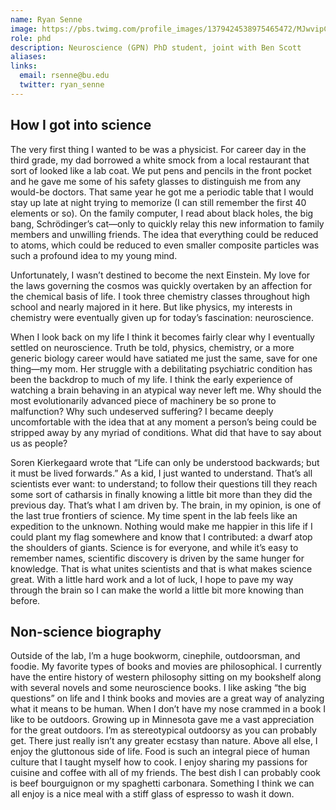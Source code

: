 ```yaml
---
name: Ryan Senne
image: https://pbs.twimg.com/profile_images/1379424538975465472/MJwvipCT_400x400.jpg
role: phd
description: Neuroscience (GPN) PhD student, joint with Ben Scott
aliases:
links:
  email: rsenne@bu.edu
  twitter: ryan_senne
---
```


## How I got into science

The very first thing I wanted to be was a physicist. For career day in the third grade, my dad borrowed a white smock from a local restaurant that sort of looked like a lab coat. We put pens and pencils in the front pocket and he gave me some of his safety glasses to distinguish me from any would-be doctors. That same year he got me a periodic table that I would stay up late at night trying to memorize (I can still remember the first 40 elements or so). On the family computer, I read about black holes, the big bang, Schrödinger’s cat—only to quickly relay this new information to family members and unwilling friends. The idea that everything could be reduced to atoms, which could be reduced to even smaller composite particles was such a profound idea to my young mind.

Unfortunately, I wasn’t destined to become the next Einstein. My love for the laws governing the cosmos was quickly overtaken by an affection for the chemical basis of life. I took three chemistry classes throughout high school and nearly majored in it here. But like physics, my interests in chemistry were eventually given up for today’s fascination: neuroscience.

When I look back on my life I think it becomes fairly clear why I eventually settled on neuroscience. Truth be told, physics, chemistry, or a more generic biology career would have satiated me just the same, save for one thing—my mom. Her struggle with a debilitating psychiatric condition has been the backdrop to much of my life. I think the early experience of watching a brain behaving in an atypical way never left me. Why should the most evolutionarily advanced piece of machinery be so prone to malfunction? Why such undeserved suffering? I became deeply uncomfortable with the idea that at any moment a person’s being could be stripped away by any myriad of conditions. What did that have to say about us as people?

Soren Kierkegaard wrote that “Life can only be understood backwards; but it must be lived forwards.” As a kid, I just wanted to understand. That’s all scientists ever want: to understand; to follow their questions till they reach some sort of catharsis in finally knowing a little bit more than they did the previous day. That’s what I am driven by. The brain, in my opinion, is one of the last true frontiers of science. My time spent in the lab feels like an expedition to the unknown. Nothing would make me happier in this life if I could plant my flag somewhere and know that I contributed: a dwarf atop the shoulders of giants. Science is for everyone, and while it’s easy to remember names, scientific discovery is driven by the same hunger for knowledge. That is what unites scientists and that is what makes science great. With a little hard work and a lot of luck, I hope to pave my way through the brain so I can make the world a little bit more knowing than before.

## Non-science biography

Outside of the lab, I’m a huge bookworm, cinephile, outdoorsman, and foodie. My favorite types of books and movies are philosophical. I currently have the entire history of western philosophy sitting on my bookshelf along with several novels and some neuroscience books. I like asking “the big questions” on life and I think books and movies are a great way of analyzing what it means to be human. When I don’t have my nose crammed in a book I like to be outdoors. Growing up in Minnesota gave me a vast appreciation for the great outdoors. I’m as stereotypical outdoorsy as you can probably get. There just really isn’t any greater ecstasy than nature. Above all else, I enjoy the gluttonous side of life. Food is such an integral piece of human culture that I taught myself how to cook. I enjoy sharing my passions for cuisine and coffee with all of my friends. The best dish I can probably cook is beef bourguignon or my spaghetti carbonara. Something I think we can all enjoy is a nice meal with a stiff glass of espresso to wash it down.